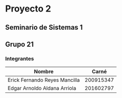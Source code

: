 # Proyecto 2
## Seminario de Sistemas 1
## Grupo 21

### Integrantes
|Nombre|Carné|
|--|--|
|Erick Fernando Reyes Mancilla|200915347|
|Edgar Arnoldo Aldana Arriola|201602797|
